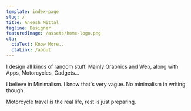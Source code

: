 ```yaml
---
template: index-page
slug: /
title: Aneesh Mittal
tagline: Designer
featuredImage: /assets/home-logo.png
cta:
  ctaText: Know More..
  ctaLink: /about
---
```

I design all kinds of random stuff. Mainly Graphics and Web, along with Apps, Motorcycles, Gadgets...

I believe in Minimalism. I know that's very vague. No minimalism in writing though.

Motorcycle travel is the real life, rest is just preparing.
